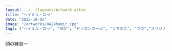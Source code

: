 ```yaml
---
layout: ../../layouts/Artwork.astro
title: "ヘイミル・ロゥ"
date: "2025-10-05"
image: "/artworks/0429hamir.jpg"
tags: ["ヘイミル・ロゥ", "伺か", "ドラゴンガール", "うちのこ", "つの","オリジナル"]
---
```


顔の練習～